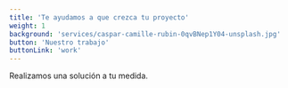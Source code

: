 ```yaml
---
title: 'Te ayudamos a que crezca tu proyecto'
weight: 1
background: 'services/caspar-camille-rubin-0qvBNep1Y04-unsplash.jpg'
button: 'Nuestro trabajo'
buttonLink: 'work'
---
```


Realizamos una solución a tu medida.
